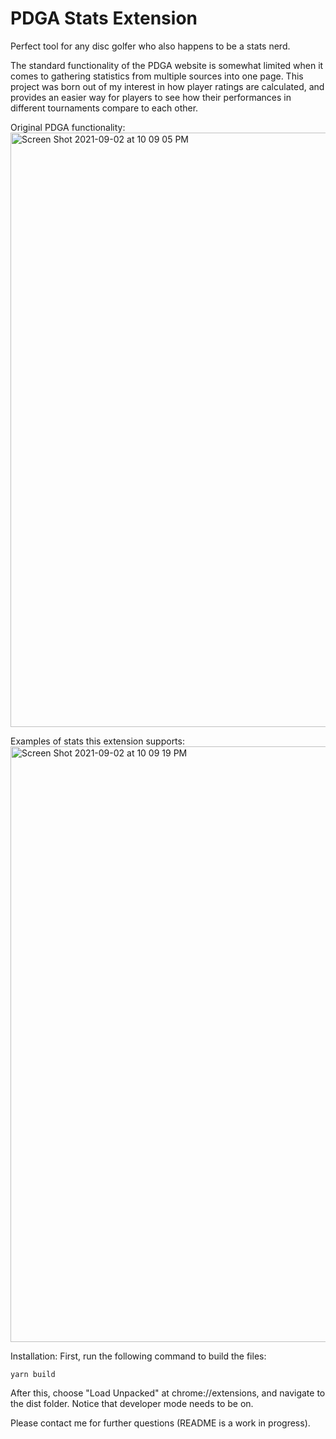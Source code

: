 # PDGA Stats Extension
Perfect tool for any disc golfer who also happens to be a stats nerd.

The standard functionality of the PDGA website is somewhat limited when it comes to gathering statistics from multiple sources into one page. This project was born out of my interest in how player ratings are calculated, and provides an easier way for players to see how their performances in different tournaments compare to each other.

Original PDGA functionality:
<img width="951" alt="Screen Shot 2021-09-02 at 10 09 05 PM" src="https://user-images.githubusercontent.com/8319613/131902618-ade1155d-9bc9-40f3-8b30-7159a3769268.png">

Examples of stats this extension supports:
<img width="953" alt="Screen Shot 2021-09-02 at 10 09 19 PM" src="https://user-images.githubusercontent.com/8319613/131902719-cf2e97f9-bb4b-49e3-8520-3aeb3fd9dee6.png">


Installation:
First, run the following command to build the files:

```
yarn build
```
After this, choose "Load Unpacked" at chrome://extensions, and navigate to the dist folder. Notice that developer mode needs to be on.


Please contact me for further questions (README is a work in progress).
